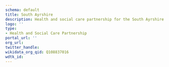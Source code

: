 ```yaml
---
schema: default
title: South Ayrshire
description: Health and social care partnership for the South Ayrshire area
logo: ''
type:
- Health and Social Care Partnership
portal_url: ''
org_url: 
twitter_handle: 
wikidata_org_qid: Q108837016
wdtk_id: 
---
```

